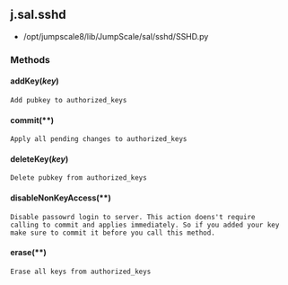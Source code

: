 <!-- toc -->
## j.sal.sshd

- /opt/jumpscale8/lib/JumpScale/sal/sshd/SSHD.py

### Methods

#### addKey(*key*) 

```
Add pubkey to authorized_keys

```

#### commit(**) 

```
Apply all pending changes to authorized_keys

```

#### deleteKey(*key*) 

```
Delete pubkey from authorized_keys

```

#### disableNonKeyAccess(**) 

```
Disable passowrd login to server. This action doens't require
calling to commit and applies immediately. So if you added your key
make sure to commit it before you call this method.

```

#### erase(**) 

```
Erase all keys from authorized_keys

```

